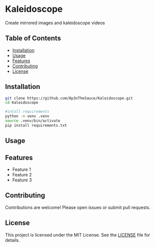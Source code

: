 # Kaleidoscope

Create mirrored images and kaleidoscope videos

## Table of Contents

- [Installation](#installation)
- [Usage](#usage)
- [Features](#features)
- [Contributing](#contributing)
- [License](#license)

## Installation

```bash
git clone https://github.com/0p3nTheSauce/Kaleidoscope.git
cd Kaleidoscope

#intall requirements
python -m venv .venv
source .venv/bin/activate
pip install requirements.txt
```

## Usage


## Features

- Feature 1
- Feature 2
- Feature 3

## Contributing

Contributions are welcome! Please open issues or submit pull requests.

## License

This project is licensed under the MIT License. See the [LICENSE](LICENSE) file for details.